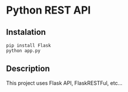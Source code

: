 # Python REST API

## Instalation

```
pip install Flask
python app.py
```

## Description

This project uses Flask API, FlaskRESTFul, etc... 


